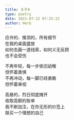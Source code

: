 ```yaml
---
title: 关于A
type: poetry
date: 2022-07-22 07:25:22
author: Herb
---
```


应许的、推测的，所有细节  
在我的桌面盛放  
如何去画一道线索，如何义无反顾  
也不会受伤  

不再年轻，每一步依旧幼稚  
但怀着畏惧  
不再冲动，每一脚已经勇敢  
但怀着审视  

高悬的，烈日彻底摊开  
收取高额的账单  
我不断加注，在你无形的价签上  
赎买一个理想的自己  
